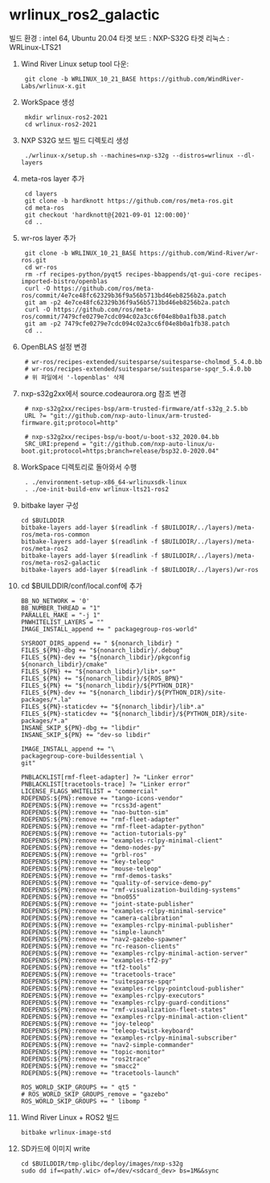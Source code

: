 # wrlinux_ros2_galactic

빌드 환경 : intel 64, Ubuntu 20.04
타겟 보드 : NXP-S32G
타겟 리눅스 : WRLinux-LTS21

1. Wind River Linux setup tool 다운:

        git clone -b WRLINUX_10_21_BASE https://github.com/WindRiver-Labs/wrlinux-x.git


2. WorkSpace 생성

        mkdir wrlinux-ros2-2021
        cd wrlinux-ros2-2021

3. NXP S32G 보드 빌드 디렉토리 생성

        ./wrlinux-x/setup.sh --machines=nxp-s32g --distros=wrlinux --dl-layers
   
4. meta-ros layer 추가

        cd layers
        git clone -b hardknott https://github.com/ros/meta-ros.git
        cd meta-ros
        git checkout 'hardknott@{2021-09-01 12:00:00}'
        cd ..

5. wr-ros layer 추가

        git clone -b WRLINUX_10_21_BASE https://github.com/Wind-River/wr-ros.git
        cd wr-ros
        rm -rf recipes-python/pyqt5 recipes-bbappends/qt-gui-core recipes-imported-bistro/openblas
        curl -O https://github.com/ros/meta-ros/commit/4e7ce48fc62329b36f9a56b5713bd46eb8256b2a.patch
        git am -p2 4e7ce48fc62329b36f9a56b5713bd46eb8256b2a.patch
        curl -O https://github.com/ros/meta-ros/commit/7479cfe0279e7cdc094c02a3cc6f04e8b0a1fb38.patch
        git am -p2 7479cfe0279e7cdc094c02a3cc6f04e8b0a1fb38.patch
        cd ..

6. OpenBLAS 설정 변경

        # wr-ros/recipes-extended/suitesparse/suitesparse-cholmod_5.4.0.bb
        # wr-ros/recipes-extended/suitesparse/suitesparse-spqr_5.4.0.bb
        # 위 파일에서 '-lopenblas' 삭제
        
 
8. nxp-s32g2xx에서 source.codeaurora.org 참조 변경

        # nxp-s32g2xx/recipes-bsp/arm-trusted-firmware/atf-s32g_2.5.bb
        URL ?= "git://github.com/nxp-auto-linux/arm-trusted-firmware.git;protocol=http"
   
        # nxp-s32g2xx/recipes-bsp/u-boot/u-boot-s32_2020.04.bb
        SRC_URI:prepend = "git://github.com/nxp-auto-linux/u-boot.git;protocol=https;branch=release/bsp32.0-2020.04"

9. WorkSpace 디렉토리로 돌아와서 수행

        . ./environment-setup-x86_64-wrlinuxsdk-linux
        . ./oe-init-build-env wrlinux-lts21-ros2

10. bitbake layer 구성

        cd $BUILDDIR
        bitbake-layers add-layer $(readlink -f $BUILDDIR/../layers)/meta-ros/meta-ros-common
        bitbake-layers add-layer $(readlink -f $BUILDDIR/../layers)/meta-ros/meta-ros2
        bitbake-layers add-layer $(readlink -f $BUILDDIR/../layers)/meta-ros/meta-ros2-galactic
        bitbake-layers add-layer $(readlink -f $BUILDDIR/../layers)/wr-ros

11. cd $BUILDDIR/conf/local.conf에 추가

        BB_NO_NETWORK = '0'
        BB_NUMBER_THREAD = "1"
        PARALLEL_MAKE = "-j 1"
        PNWHITELIST_LAYERS = ""
        IMAGE_INSTALL_append += " packagegroup-ros-world"
        
        SYSROOT_DIRS_append += " ${nonarch_libdir} "
        FILES_${PN}-dbg += "${nonarch_libdir}/.debug"
        FILES_${PN}-dev += "${nonarch_libdir}/pkgconfig ${nonarch_libdir}/cmake"
        FILES_${PN} += "${nonarch_libdir}/lib*.so*"
        FILES_${PN} += "${nonarch_libdir}/${ROS_BPN}"
        FILES_${PN} += "${nonarch_libdir}/${PYTHON_DIR}"
        FILES_${PN}-dev += "${nonarch_libdir}/${PYTHON_DIR}/site-packages/*.la"
        FILES_${PN}-staticdev += "${nonarch_libdir}/lib*.a"
        FILES_${PN}-staticdev += "${nonarch_libdir}/${PYTHON_DIR}/site-packages/*.a"
        INSANE_SKIP_${PN}-dbg += "libdir"
        INSANE_SKIP_${PN} += "dev-so libdir"
        
        IMAGE_INSTALL_append += "\
        packagegroup-core-buildessential \
        git"
        
        PNBLACKLIST[rmf-fleet-adapter] ?= "Linker error"
        PNBLACKLIST[tracetools-trace] ?= "Linker error"
        LICENSE_FLAGS_WHITELIST = "commercial"
        RDEPENDS:${PN}:remove += "tango-icons-vendor"
        RDEPENDS:${PN}:remove += "rcss3d-agent"
        RDEPENDS:${PN}:remove += "nao-button-sim"
        RDEPENDS:${PN}:remove += "rmf-fleet-adapter"
        RDEPENDS:${PN}:remove += "rmf-fleet-adapter-python"
        RDEPENDS:${PN}:remove += "action-tutorials-py"
        RDEPENDS:${PN}:remove += "examples-rclpy-minimal-client"
        RDEPENDS:${PN}:remove += "demo-nodes-py"
        RDEPENDS:${PN}:remove += "grbl-ros"
        RDEPENDS:${PN}:remove += "key-teleop"
        RDEPENDS:${PN}:remove += "mouse-teleop"
        RDEPENDS:${PN}:remove += "rmf-demos-tasks"
        RDEPENDS:${PN}:remove += "quality-of-service-demo-py"
        RDEPENDS:${PN}:remove += "rmf-visualization-building-systems"
        RDEPENDS:${PN}:remove += "bno055"
        RDEPENDS:${PN}:remove += "joint-state-publisher"
        RDEPENDS:${PN}:remove += "examples-rclpy-minimal-service"
        RDEPENDS:${PN}:remove += "camera-calibration"
        RDEPENDS:${PN}:remove += "examples-rclpy-minimal-publisher"
        RDEPENDS:${PN}:remove += "simple-launch"
        RDEPENDS:${PN}:remove += "nav2-gazebo-spawner"
        RDEPENDS:${PN}:remove += "rc-reason-clients"
        RDEPENDS:${PN}:remove += "examples-rclpy-minimal-action-server"
        RDEPENDS:${PN}:remove += "examples-tf2-py"
        RDEPENDS:${PN}:remove += "tf2-tools"
        RDEPENDS:${PN}:remove += "tracetools-trace"
        RDEPENDS:${PN}:remove += "suitesparse-spqr"
        RDEPENDS:${PN}:remove += "examples-rclpy-pointcloud-publisher"
        RDEPENDS:${PN}:remove += "examples-rclpy-executors"
        RDEPENDS:${PN}:remove += "examples-rclpy-guard-conditions"
        RDEPENDS:${PN}:remove += "rmf-visualization-fleet-states"
        RDEPENDS:${PN}:remove += "examples-rclpy-minimal-action-client"
        RDEPENDS:${PN}:remove += "joy-teleop"
        RDEPENDS:${PN}:remove += "teleop-twist-keyboard"
        RDEPENDS:${PN}:remove += "examples-rclpy-minimal-subscriber"
        RDEPENDS:${PN}:remove += "nav2-simple-commander"
        RDEPENDS:${PN}:remove += "topic-monitor"
        RDEPENDS:${PN}:remove += "ros2trace"
        RDEPENDS:${PN}:remove += "smacc2"
        RDEPENDS:${PN}:remove += "tracetools-launch"
        
        ROS_WORLD_SKIP_GROUPS += " qt5 "
        # ROS_WORLD_SKIP_GROUPS_remove = "gazebo"
        ROS_WORLD_SKIP_GROUPS += " libomp "

12. Wind River Linux + ROS2 빌드

        bitbake wrlinux-image-std

13. SD카드에 이미지 write

        cd $BUILDDIR/tmp-glibc/deploy/images/nxp-s32g
        sudo dd if=<path/.wic> of=/dev/<sdcard_dev> bs=1M&&sync

